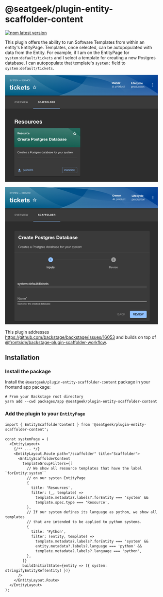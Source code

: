# @seatgeek/plugin-entity-scaffolder-content

[![npm latest version](https://img.shields.io/npm/v/@seatgeek/plugin-entity-scaffolder-content/latest.svg)](https://www.npmjs.com/package/@seatgeek/plugin-entity-scaffolder-content)

This plugin offers the ability to run Software Templates from within an entity's EntityPage. Templates, once selected, can be autopopulated with data from the Entity. For example, if I am on the EntityPage for `system:default/tickets` and I select a template for creating a new Postgres database, I can autopopulate that template's `system:` field to `system:default/tickets`.

![Template groups visible on an EntityPage](screenshot-groups.png)

![Selected template with entity's information filled in](screenshot-selected.png)

This plugin addresses https://github.com/backstage/backstage/issues/16053 and builds on top of [@frontside/backstage-plugin-scaffolder-workflow](https://github.com/thefrontside/playhouse/tree/main/plugins/scaffolder-frontend-workflow).

## Installation

### Install the package

Install the `@seatgeek/plugin-entity-scaffolder-content` package in your frontend app package:

```shell
# From your Backstage root directory
yarn add --cwd packages/app @seatgeek/plugin-entity-scaffolder-content
```

### Add the plugin to your `EntityPage`

```tsx
import { EntityScaffolderContent } from '@seatgeek/plugin-entity-scaffolder-content';

const systemPage = (
  <EntityLayout>
    {/** ... */}
    <EntityLayout.Route path="/scaffolder" title="Scaffolder">
      <EntityScaffolderContent
        templateGroupFilters={[
          // We show all resource templates that have the label `forEntity:system``
          // on our systen EntityPage
          {
            title: 'Resources',
            filter: (_, template) =>
              template.metadata?.labels?.forEntity === 'system' &&
              template.spec.type === 'Resource',
          },
          // If our system defines its language as python, we show all templates
          // that are intended to be applied to pythom systems.
          {
            title: 'Python',
            filter: (entity, template) =>
              template.metadata?.labels?.forEntity === 'system' &&
              entity.metadata?.labels?.language === 'python' &&
              template.metadata?.labels?.language === 'python',
          },
        ]}
        buildInitialState={entity => ({ system: stringifyEntityRef(entity) })}
      />
    </EntityLayout.Route>
  </EntityLayout>
);
```

